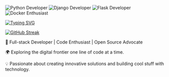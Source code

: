 ![Python Developer](https://img.shields.io/badge/Python-Developer-blue?style=flat&logo=python)
![Django Developer](https://img.shields.io/badge/Django-Developer-green?style=flat&logo=django)
![Flask Developer](https://img.shields.io/badge/Flask-Developer-orange?style=flat&logo=flask)
![Docker Enthusiast](https://img.shields.io/badge/Docker-Enthusiast-blue?style=flat&logo=docker)

[![Typing SVG](https://readme-typing-svg.demolab.com?font=Fira+Code&duration=1000&pause=1000&multiline=true&width=435&lines=AR+Shah;Full+Stack+Engineer)](https://git.io/typing-svg)


[![GitHub Streak](https://streak-stats.demolab.com?user=AR-SHAH&theme=highcontrast)](https://git.io/streak-stats)

🚀 Full-stack Developer | Code Enthusiast | Open Source Advocate

🌍 Exploring the digital frontier one line of code at a time.

💡 Passionate about creating innovative solutions and building cool stuff with technology.

